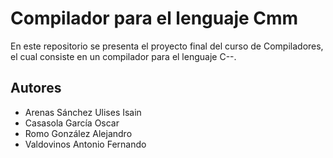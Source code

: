 # Compilador para el lenguaje Cmm

En este repositorio se presenta el proyecto final del curso de Compiladores, el cual consiste en un compilador para el lenguaje C--.

## Autores

- Arenas Sánchez Ulises Isain
- Casasola García Oscar
- Romo González Alejandro
- Valdovinos Antonio Fernando